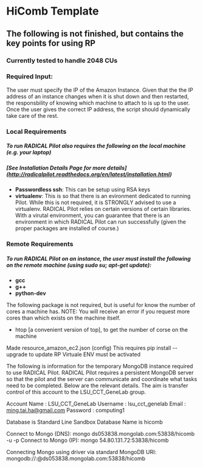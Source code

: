 # HiComb Template

## The following is not finished, but contains the key points for using RP

### Currently tested to handle 2048 CUs

### Required Input:
The user must specify the IP of the Amazon Instance. Given that the the IP address of an instance changes when it is shut down and then restarted, the responsbility of knowing which machine to attach to is up to the user. Once the user gives the correct IP address, the script should dynamically take care of the rest.

### Local Requirements
##### To run RADICAL Pilot also requires the following on the local machine (e.g. your laptop)
##### [See Installation Details Page for more details] (http://radicalpilot.readthedocs.org/en/latest/installation.html)
* **Passwordless ssh**: This can be setup using RSA keys
* **virtualenv**: This is so that there is an evironment dedicated to running Pilot. While this is not required, it is STRONGLY advised to use a virtualenv. RADICAL Pilot relies on certain versions of certain libraries. With a virutal environment, you can guarantee that there is an environment in which RADICAL Pilot can run successfully (given the proper packages are installed of course.)

### Remote Requirements
##### To run RADICAL Pilot on an instance, the user must install the following on the remote machine (using sudo su; apt-get update):
* **gcc**
* **g++**
* **python-dev**

The following package is not required, but is useful for know the number of cores a machine has. NOTE: You will receive an error if you request more cores than which exists on the machine itself.
* htop [a convenient version of top], to get the number of corse on the machine




Made resource_amazon_ec2.json (config)
    This requires pip install --upgrade <directory> to update RP
        Virtuale ENV must be activated




The following is information for the temporary MongoDB instance required to use RADICAL Pilot. RADICAL Pilot requires a persistent MongoDB server so that the pilot and the server can communicate and coordinate what tasks need to be completed. Below are the relevant details. The aim is transfer control of this account to the LSU_CCT_GeneLab group.

Account Name    :   LSU_CCT_GeneLab
Username        :   lsu_cct_genelab
Email           :   ming.tai.ha@gmail.com
Password        :   computing1

Database is Standard Line Sandbox
    Database Name is hicomb

Connect to Mongo (DNS):     mongo ds053838.mongolab.com:53838/hicomb -u <dbuser> -p <dbpassword>
Connect to Mongo (IP):      mongo 54.80.131.72:53838/hicomb


Connecting Mongo using driver via standard MongoDB URI:
    mongodb://<dbuser>:<dbpassword>@ds053838.mongolab.com:53838/hicomb
